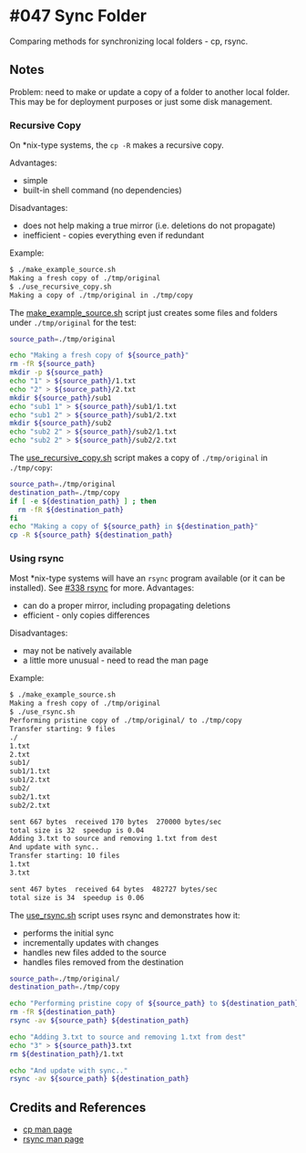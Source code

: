 # #047 Sync Folder

Comparing methods for synchronizing local folders - cp, rsync.

## Notes

Problem: need to make or update a copy of a folder to another local folder.
This may be for deployment purposes or just some disk management.

### Recursive Copy

On *nix-type systems, the `cp -R` makes a recursive copy.

Advantages:

* simple
* built-in shell command (no dependencies)

Disadvantages:

* does not help making a true mirror (i.e. deletions do not propagate)
* inefficient - copies everything even if redundant

Example:

```sh
$ ./make_example_source.sh
Making a fresh copy of ./tmp/original
$ ./use_recursive_copy.sh
Making a copy of ./tmp/original in ./tmp/copy
```

The [make_example_source.sh](./make_example_source.sh) script just creates some files and folders under `./tmp/original` for the test:

```bash
source_path=./tmp/original

echo "Making a fresh copy of ${source_path}"
rm -fR ${source_path}
mkdir -p ${source_path}
echo "1" > ${source_path}/1.txt
echo "2" > ${source_path}/2.txt
mkdir ${source_path}/sub1
echo "sub1 1" > ${source_path}/sub1/1.txt
echo "sub1 2" > ${source_path}/sub1/2.txt
mkdir ${source_path}/sub2
echo "sub2 2" > ${source_path}/sub2/1.txt
echo "sub2 2" > ${source_path}/sub2/2.txt
```

The [use_recursive_copy.sh](./use_recursive_copy.sh) script makes a copy of `./tmp/original` in `./tmp/copy`:

```bash
source_path=./tmp/original
destination_path=./tmp/copy
if [ -e ${destination_path} ] ; then
  rm -fR ${destination_path}
fi
echo "Making a copy of ${source_path} in ${destination_path}"
cp -R ${source_path} ${destination_path}
```

### Using rsync

Most *nix-type systems will have an `rsync` program available (or it can be installed).
See [#338 rsync](../../tools/rsync/) for more.
Advantages:

* can do a proper mirror, including propagating deletions
* efficient - only copies differences

Disadvantages:

* may not be natively available
* a little more unusual - need to read the man page

Example:

```sh
$ ./make_example_source.sh
Making a fresh copy of ./tmp/original
$ ./use_rsync.sh
Performing pristine copy of ./tmp/original/ to ./tmp/copy
Transfer starting: 9 files
./
1.txt
2.txt
sub1/
sub1/1.txt
sub1/2.txt
sub2/
sub2/1.txt
sub2/2.txt

sent 667 bytes  received 170 bytes  270000 bytes/sec
total size is 32  speedup is 0.04
Adding 3.txt to source and removing 1.txt from dest
And update with sync..
Transfer starting: 10 files
1.txt
3.txt

sent 467 bytes  received 64 bytes  482727 bytes/sec
total size is 34  speedup is 0.06
```

The [use_rsync.sh](./use_rsync.sh) script uses rsync and demonstrates how it:

* performs the initial sync
* incrementally updates with changes
* handles new files added to the source
* handles files removed from the destination

```bash
source_path=./tmp/original/
destination_path=./tmp/copy

echo "Performing pristine copy of ${source_path} to ${destination_path}"
rm -fR ${destination_path}
rsync -av ${source_path} ${destination_path}

echo "Adding 3.txt to source and removing 1.txt from dest"
echo "3" > ${source_path}3.txt
rm ${destination_path}/1.txt

echo "And update with sync.."
rsync -av ${source_path} ${destination_path}
```

## Credits and References

* [cp man page](https://linux.die.net/man/1/cp)
* [rsync man page](https://linux.die.net/man/1/rsync)
